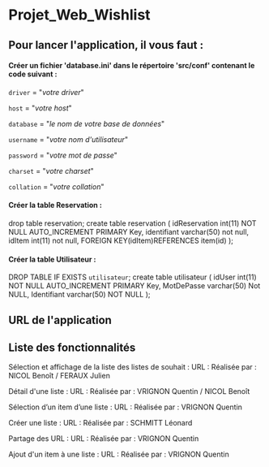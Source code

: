 # Projet_Web_Wishlist

## Pour lancer l'application, il vous faut :

#### Créer un fichier 'database.ini' dans le répertoire 'src/conf' contenant le code suivant :
 
`driver` = "_votre driver_"

`host` = "_votre host_"

`database` = "_le nom de votre base de données_"

`username` = "_votre nom d'utilisateur_"

`password` = "_votre mot de passe_"

`charset` = "_votre charset_"

`collation` = "_votre collation_"


#### Créer la table Reservation :
 
drop table reservation;
create table reservation (
    idReservation int(11) NOT NULL AUTO_INCREMENT PRIMARY Key,
    identifiant varchar(50) not null,
    idItem int(11) not null,
    FOREIGN KEY(idItem)REFERENCES item(id)
    );
    
#### Créer la table Utilisateur :

DROP TABLE IF EXISTS `utilisateur`;
create table utilisateur (
    idUser int(11) NOT NULL AUTO_INCREMENT PRIMARY Key,
    MotDePasse varchar(50) Not NULL,
    Identifiant varchar(50) NOT NULL
);




## URL de l'application

## Liste des fonctionnalités

Sélection et affichage de la liste des listes de souhait : 
URL : 
Réalisée par : NICOL Benoît / FERAUX Julien

Détail d'une liste : 
URL :
Réalisée par : VRIGNON Quentin / NICOL Benoît

Sélection d’un item d’une liste :
URL :
Réalisée par : VRIGNON Quentin

Créer une liste : 
URL : 
Réalisée par : SCHMITT Léonard

Partage des URL :
URL : 
Réalisée par : VRIGNON Quentin

Ajout d'un item à une liste : 
URL :
Réalisée par : VRIGNON Quentin
